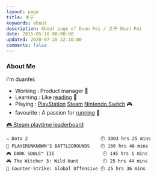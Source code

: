 ```yaml
---
layout: page
title: 关于
keywords: about
description: About page of Duan Fei / 关于 Duan Fei
date: 2015-05-18 00:00:00
updated: 2020-07-28 22:10:00
comments: false
---
```


### About Me

I'm duanfei:
- Working : Product manager 🔭
- Learning : Like [reading](https://www.douban.com/people/137566058/) 📖
- Playing : [PlayStation](http://psnine.com/psnid/axmiao) [Steam](https://steamcommunity.com/id/duanf/) [Nintendo Switch]() 🎮
- favourite : A passion for [running](https://run.duangfei.org/) 🏃

<!-- steam-box start -->
<a href="https://gist.github.com/58443ff7f75e2911513f8b3016b49955" target="_blank">🎮 Steam playtime leaderboard</a>
```
⚔️ Dota 2                           🕘 3003 hrs 25 mins
🍳 PLAYERUNKNOWN'S BATTLEGROUNDS    🕘 166 hrs 46 mins
🎮 DARK SOULS™ III                  🕘 145 hrs 1 mins
🎮 The Witcher 3: Wild Hunt         🕘 25 hrs 44 mins
🔫 Counter-Strike: Global Offensive 🕘 25 hrs 36 mins
```
<!-- Powered by https://github.com/YouEclipse/steam-box . -->
<!-- steam-box end -->


